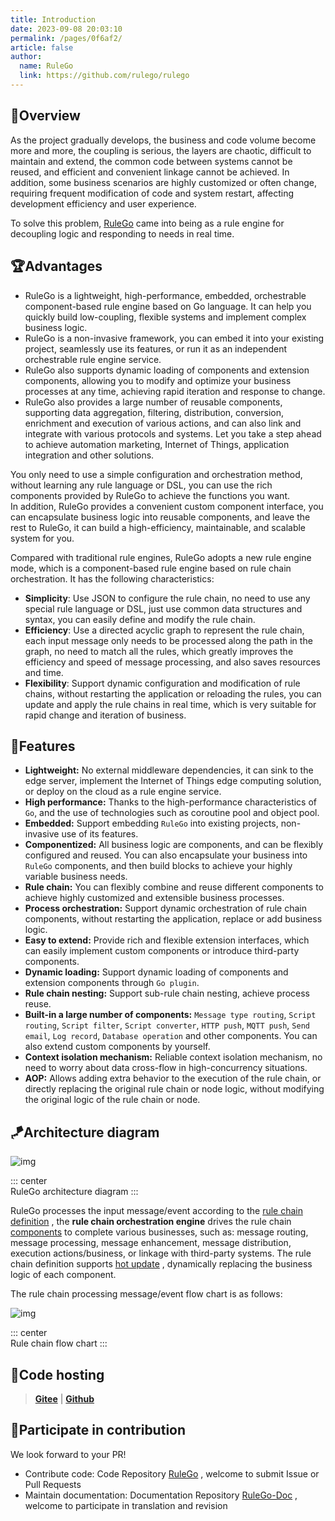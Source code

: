 ```yaml
---
title: Introduction
date: 2023-09-08 20:03:10
permalink: /pages/0f6af2/
article: false
author: 
  name: RuleGo
  link: https://github.com/rulego/rulego
---
```


## 🎉Overview

As the project gradually develops, the business and code volume become more and more, the coupling is serious, the layers are chaotic, difficult to maintain and extend, the common code between systems cannot be reused, and efficient and convenient linkage cannot be achieved.
In addition, some business scenarios are highly customized or often change, requiring frequent modification of code and system restart, affecting development efficiency and user experience.

To solve this problem, [RuleGo](https://github.com/ruelego/ruelego) came into being as a rule engine for decoupling logic and responding to needs in real time.

## 🏆Advantages

- RuleGo is a lightweight, high-performance, embedded, orchestrable component-based rule engine based on Go language. It can help you quickly build low-coupling, flexible systems and implement complex business logic.
- RuleGo is a non-invasive framework, you can embed it into your existing project, seamlessly use its features, or run it as an independent orchestrable rule engine service.
- RuleGo also supports dynamic loading of components and extension components, allowing you to modify and optimize your business processes at any time, achieving rapid iteration and response to change.
- RuleGo also provides a large number of reusable components, supporting data aggregation, filtering, distribution, conversion, enrichment and execution of various actions, and can also link and integrate with various protocols and systems. Let you take a step ahead to achieve automation marketing, Internet of Things, application integration and other solutions.

You only need to use a simple configuration and orchestration method, without learning any rule language or DSL, you can use the rich components provided by RuleGo to achieve the functions you want.              
In addition, RuleGo provides a convenient custom component interface, you can encapsulate business logic into reusable components, and leave the rest to RuleGo, it can build a high-efficiency, maintainable, and scalable system for you.


Compared with traditional rule engines, RuleGo adopts a new rule engine mode, which is a component-based rule engine based on rule chain orchestration. It has the following characteristics:

- **Simplicity**: Use JSON to configure the rule chain, no need to use any special rule language or DSL, just use common data structures and syntax, you can easily define and modify the rule chain.
- **Efficiency**: Use a directed acyclic graph to represent the rule chain, each input message only needs to be processed along the path in the graph, no need to match all the rules, which greatly improves the efficiency and speed of message processing, and also saves resources and time.
- **Flexibility**: Support dynamic configuration and modification of rule chains, without restarting the application or reloading the rules, you can update and apply the rule chains in real time, which is very suitable for rapid change and iteration of business.


## 🚀Features

* **Lightweight:** No external middleware dependencies, it can sink to the edge server, implement the Internet of Things edge computing solution, or deploy on the cloud as a rule engine service.
* **High performance:** Thanks to the high-performance characteristics of `Go`, and the use of technologies such as coroutine pool and object pool. 
* **Embedded:** Support embedding `RuleGo` into existing projects, non-invasive use of its features.
* **Componentized:** All business logic are components, and can be flexibly configured and reused. You can also encapsulate your business into `RuleGo` components, and then build blocks to achieve your highly variable business needs.
* **Rule chain:** You can flexibly combine and reuse different components to achieve highly customized and extensible business processes.
* **Process orchestration:** Support dynamic orchestration of rule chain components, without restarting the application, replace or add business logic.
* **Easy to extend:** Provide rich and flexible extension interfaces, which can easily implement custom components or introduce third-party components.
* **Dynamic loading:** Support dynamic loading of components and extension components through `Go plugin`.
* **Rule chain nesting:** Support sub-rule chain nesting, achieve process reuse.
* **Built-in a large number of components:** `Message type routing`, `Script routing`, `Script filter`, `Script converter`, `HTTP push`, `MQTT push`, `Send email`, `Log record`, `Database operation`
  and other components. You can also extend custom components by yourself.
* **Context isolation mechanism:** Reliable context isolation mechanism, no need to worry about data cross-flow in high-concurrency situations.
* **AOP:** Allows adding extra behavior to the execution of the rule chain, or directly replacing the original rule chain or node logic, without modifying the original logic of the rule chain or node.

## 🪁Architecture diagram

![img](/img/architecture.png)

::: center      
RuleGo architecture diagram
:::

RuleGo processes the input message/event according to the [rule chain definition](/en/pages/10e1c0/) , the **rule chain orchestration engine** drives the rule chain [components](/en/pages/88fc3c/) to complete various businesses, such as: message routing, message processing, message enhancement, message distribution, execution actions/business, or linkage with third-party systems. The rule chain definition supports [hot update](/en/pages/56668f/) , dynamically replacing the business logic of each component.

The rule chain processing message/event flow chart is as follows:

![img](/img/chain_architecture_en.png)

::: center      
Rule chain flow chart
:::
## 🎈Code hosting

> **[Gitee](https://gitee.com/rulego/rulego)** | **[Github](https://github.com/rulego/rulego)**

## 🧸Participate in contribution

We look forward to your PR!

- Contribute code: Code Repository [RuleGo](https://github.com/rulego/rulego) , welcome to submit Issue or Pull Requests
- Maintain documentation: Documentation Repository [RuleGo-Doc](https://github.com/rulego/rulego-doc) , welcome to participate in translation and revision